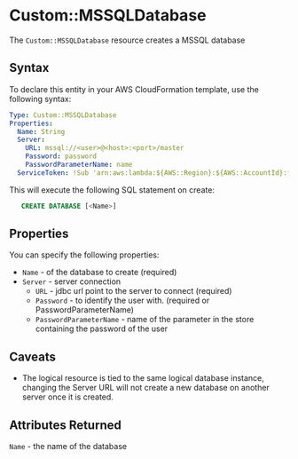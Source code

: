 # Custom::MSSQLDatabase
The `Custom::MSSQLDatabase` resource creates a MSSQL database


## Syntax
To declare this entity in your AWS CloudFormation template, use the following syntax:

```yaml
Type: Custom::MSSQLDatabase
Properties:
  Name: String
  Server:
    URL: mssql://<user>@<host>:<port>/master
    Password: password
    PasswordParameterName: name
  ServiceToken: !Sub 'arn:aws:lambda:${AWS::Region}:${AWS::AccountId}:function:binxio-cfn-mssql-resource-provider-vpc-${AppVPC}'
```

This will execute the following SQL statement on create:
```SQL
   CREATE DATABASE [<Name>]
```


## Properties
You can specify the following properties:

- `Name` -  of the database to create (required)
- `Server` - server connection
  - `URL` - jdbc url point to the server to connect  (required)
  - `Password` - to identify the user with. (required or PasswordParameterName)
  - `PasswordParameterName` - name of the parameter in the store containing the password of the user

## Caveats
- The logical resource is tied to the same logical database instance, changing the Server URL 
  will not create a new database on another server once it is created.

## Attributes Returned
`Name` - the name of the database
